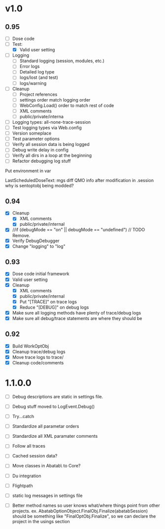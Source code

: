# v1.0

## 0.95

* [ ] Dose code
* [ ] Test:
  * [X] Valid user setting
* [ ] Logging
  * [ ] Standard logging (session, modules, etc.)
  * [ ] Error logs
  * [ ] Detailed log type
  * [ ] logs/lost (and test)
  * [ ] logs/warning
* [ ] Cleanup
  * [ ] Project references
  * [ ] settings order match logging order
  * [ ] WebConfig.Load() order to match rest of code
  * [ ] XML comments
  * [ ] public/private/interna
* [ ] Logging types: all-none-trace-session
* [ ] Test logging types via Web.config
* [ ] Version someplace
* [ ] Test parameter options
* [ ] Verify all session data is being logged
* [ ] Debug write delay in config
* [ ] Verify all dirs in a loop at the beginning
* [ ] Refactor debugging log stuff

Put environment in var

LastScheduledDoseText:
mgs diff
QMO info after modification in .session  
why is sentoptobj being modded?


## 0.94

* [X] Cleanup
  * [X] XML comments
  * [X] public/private/internal
* [X] //if (debugMode == "on" || debugMode == "undefined") // TODO Remove.
* [X] Verify DebugDebugger
* [X] Change "logging" to "log"

## 0.93

* [X] Dose code initial framework
* [X] Valid user setting
* [X] Cleanup
  * [X] XML comments
  * [X] public/private/internal
  * [X] Put "[TRACE]" on trace logs
  * [X] Reduce "[DEBUG]" on debug logs
* [X] Make sure all logging methods have plenty of trace/debug logs
* [X] Make sure all debug/trace statements are where they should be

## 0.92

* [X] Build WorkOptObj
* [X] Cleanup trace/debug logs
* [X] Move trace logs to trace/
* [X] Cleanup code/comments

# 1.1.0.0

* [ ] Debug descriptions are static in settings file.
* [ ] Debug stuff moved to LogEvent.Debug()
* [ ] Try...catch
* [ ] Standardize all parametar orders
* [ ] Standardize all XML paramater comments
* [ ] Follow all traces
* [ ] Cached session data?
* [ ] Move classes in Abatab\ to Core\?
* [ ] Du integration
* [ ] Flightpath
* [ ] static log messages in settings file



* [ ] Better method names so user knows what/where things point from other projects.
ex. AbatabOptionObject.FinalObj.Finalize(abatabSession) should be something like "FinalOptObj.Finalize", so we can declare the project in the usings section